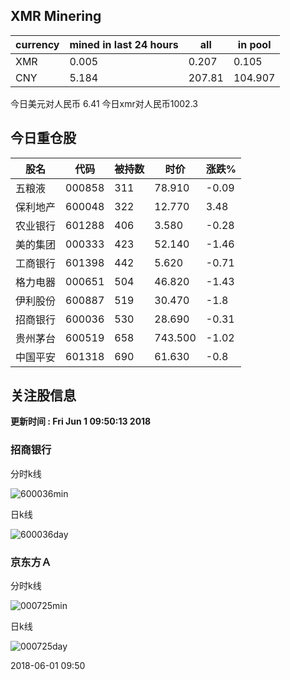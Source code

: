 ## XMR Minering

|currency|mined in last 24 hours|all|in pool|
|---|---|---|---|
|XMR|0.005|0.207|0.105|
|CNY|5.184|207.81|104.907|

今日美元对人民币 6.41	今日xmr对人民币1002.3


## 今日重仓股 

|股名|代码|被持数|时价|涨跌%|
|---|---|---|---|---|
|五粮液|000858|311|78.910|-0.09|
|保利地产|600048|322|12.770|3.48|
|农业银行|601288|406|3.580|-0.28|
|美的集团|000333|423|52.140|-1.46|
|工商银行|601398|442|5.620|-0.71|
|格力电器|000651|504|46.820|-1.43|
|伊利股份|600887|519|30.470|-1.8|
|招商银行|600036|530|28.690|-0.31|
|贵州茅台|600519|658|743.500|-1.02|
|中国平安|601318|690|61.630|-0.8|

## 关注股信息
**更新时间 : Fri Jun  1 09:50:13 2018**
### 招商银行 
分时k线

![600036min](http://image.sinajs.cn/newchart/min/n/sh600036.gif)

日k线

![600036day](http://image.sinajs.cn/newchart/daily/n/sh600036.gif)

### 京东方Ａ 
分时k线

![000725min](http://image.sinajs.cn/newchart/min/n/sz000725.gif)

日k线

![000725day](http://image.sinajs.cn/newchart/daily/n/sz000725.gif)

2018-06-01 09:50